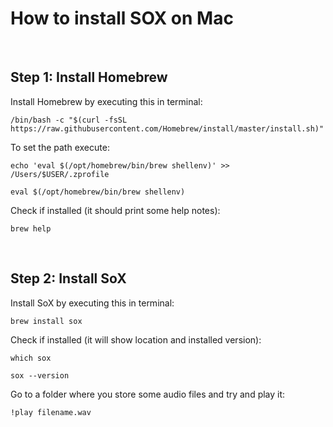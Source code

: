 # How to install SOX on Mac
<br>

<p><h2><b>Step 1: Install Homebrew</h2></b></p>

<p>Install Homebrew by executing this in terminal:

``` /bin/bash -c "$(curl -fsSL https://raw.githubusercontent.com/Homebrew/install/master/install.sh)" ```
</p>

<p>To set the path execute:

``` echo 'eval $(/opt/homebrew/bin/brew shellenv)' >> /Users/$USER/.zprofile ```

``` eval $(/opt/homebrew/bin/brew shellenv) ```
</p>

<p>Check if installed (it should print some help notes):

``` brew help ```
</p>
<br>

<p><h2><b>Step 2: Install SoX</b></h2></p>

<p>Install SoX by executing this in terminal:

``` brew install sox ```
</p>

<p>Check if installed (it will show location and installed version):

``` which sox ```

``` sox --version ```
</p>

<p>Go to a folder where you store some audio files and try and play it:

``` !play filename.wav ```
</p>